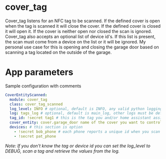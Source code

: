 # cover_tag

Cover_tag listens for an NFC tag to be scanned.  If the defined cover is open when the tag is scanned it will close the cover. If the defined cover is closed it will open it. If the cover is neither open nor closed the scan is ignored.  Cover_tag also accepts an optional list of device id's. If this list is present, the scan must come from a device on the list or it will be ignored. My personal use case for this is opening and closing the garage door based on scanning a tag located on the outside of the garage.

# App parameters

Sample configuration with comments

```yaml
CoverEntityScanned:
  module: cover_tag
  class: cover_tag_scanned
  log_level: INFO # optional, default is INFO, any valid python logging level allowed
  log: tags_log # optional, default is main_log, other logs must be defined in appdaemon.yaml before use
  tag_id: !secret tag1 # this is the tag you and/or home assistant assigned when you set up the tag
  cover_entity: cover.garage_door name of the cover you want to control
  devices: # this section is option
    - !secret bob_phone # each phone reports a unique id when you scan a tag
    - !secret pat_phone
```
_Note: If you don't know the tag or device id you can set the log_level to DEBUG, scan a tag and retrieve the values from the log._




